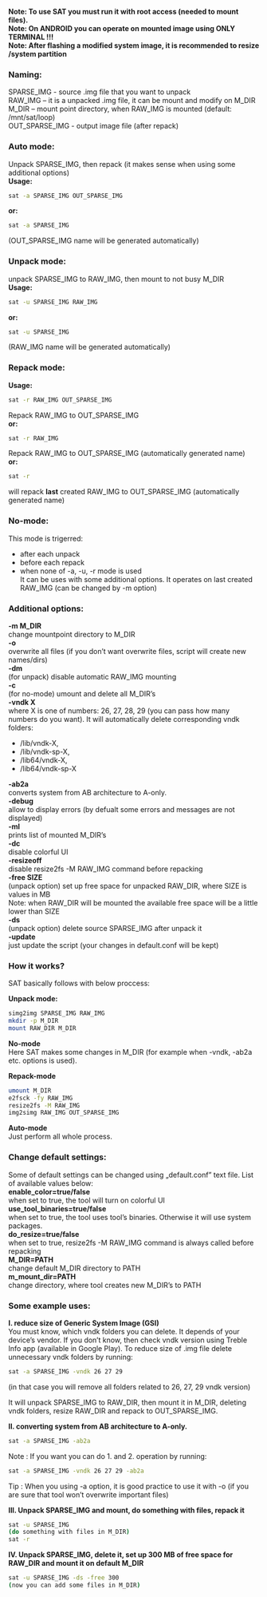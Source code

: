 **Note: To use SAT you must run it with root access (needed to mount files).**\
**Note: On ANDROID you can operate on mounted image using ONLY TERMINAL !!!**\
**Note: After flashing a modified system image, it is recommended to resize /system partition**

### Naming:
SPARSE_IMG - source .img file that you want to unpack\
RAW_IMG – it is a unpacked .img file, it can be mount and modify on M_DIR\
M_DIR – mount point directory, when RAW_IMG is mounted (default: /mnt/sat/loop)\
OUT_SPARSE_IMG - output image file (after repack)

### Auto mode:
Unpack SPARSE_IMG, then repack (it makes sense when using some additional options)\
**Usage:**
```sh
sat -a SPARSE_IMG OUT_SPARSE_IMG
```
**or:**
```sh
sat -a SPARSE_IMG
```
(OUT_SPARSE_IMG name will be generated automatically)

### Unpack mode:
unpack SPARSE_IMG to RAW_IMG, then mount to not busy M_DIR\
**Usage:**
```sh
sat -u SPARSE_IMG RAW_IMG
```
**or:**
```sh
sat -u SPARSE_IMG
```
(RAW_IMG name will be generated automatically)

### Repack mode:
**Usage:**
```sh
sat -r RAW_IMG OUT_SPARSE_IMG
```
Repack RAW_IMG to OUT_SPARSE_IMG\
**or:**
```sh
sat -r RAW_IMG 
```
Repack RAW_IMG to OUT_SPARSE_IMG (automatically generated name)\
**or:**
```sh
sat -r
```
will repack **last** created RAW_IMG to OUT_SPARSE_IMG (automatically generated name)

### No-mode:
This mode is trigerred:
- after each unpack
- before each repack
- when none of -a, -u, -r mode is used\
It can be uses with some additional options. It operates on last created RAW_IMG (can be changed by -m option)


### Additional options:
**-m M_DIR**\
change mountpoint directory to M_DIR\
**-o**\
overwrite all files (if you don’t want overwrite files,	script will create new names/dirs)\
**-dm**\
(for unpack) disable automatic RAW_IMG mounting\
**-c**\
(for no-mode) umount and delete all M_DIR’s\
**-vndk X**\
where X is one of numbers: 26, 27, 28, 29 (you can pass how many numbers do you want). It will automatically delete corresponding vndk folders:
* /lib/vndk-X, 
* /lib/vndk-sp-X,
* /lib64/vndk-X,
* /lib64/vndk-sp-X

**-ab2a**\
converts system from AB architecture to A-only.\
**-debug**\
allow to display errors (by defualt some errors and messages are not displayed)\
**-ml**\
prints list of mounted M_DIR’s\
**-dc**\
disable colorful UI\
**-resizeoff**\
disable resize2fs -M RAW_IMG command before repacking\
**-free SIZE**\
(unpack option) set up free space for unpacked RAW_DIR, where SIZE is values in MB\
Note: when RAW_DIR will be mounted the available free space will be a little lower than SIZE\
**-ds**\
(unpack option) delete source SPARSE_IMG after unpack it\
**-update**\
just update the script (your changes in default.conf will be kept)

### How it works?
SAT basically follows with below proccess:

**Unpack mode:**

```sh
simg2img SPARSE_IMG RAW_IMG
mkdir -p M_DIR
mount RAW_DIR M_DIR
```
**No-mode**\
Here SAT makes some changes in M_DIR (for example when -vndk, -ab2a etc. options is used).

**Repack-mode**

```sh
umount M_DIR
e2fsck -fy RAW_IMG
resize2fs -M RAW_IMG
img2simg RAW_IMG OUT_SPARSE_IMG
```
**Auto-mode**\
Just perform all whole process.

### Change default settings:
Some of default settings can be changed using „default.conf” text file. List of available values below:\
**enable_color=true/false**\
when set to true, the tool will turn on colorful UI\
**use_tool_binaries=true/false**\
when set to true, the tool uses tool’s binaries. Otherwise it will use system packages.\
**do_resize=true/false**\
when set to true,  resize2fs -M RAW_IMG command is always called before repacking\
**M_DIR=PATH**\
change default M_DIR directory to PATH\
**m_mount_dir=PATH**\
change directory, where tool creates new M_DIR’s to PATH


### Some example uses:

**I. reduce size of Generic System Image (GSI)**\
You must know, which vndk folders you can delete. It depends of your device’s vendor. If you don’t know, then check vndk version using Treble Info app (available in Google Play). To reduce size of .img file delete unnecessary vndk folders by running:

```sh
sat -a SPARSE_IMG -vndk 26 27 29
```
(in that case you will remove all folders related to 26, 27, 29 vndk version)

It will unpack SPARSE_IMG to RAW_DIR, then mount it in M_DIR, deleting vndk folders, resize RAW_DIR and repack to OUT_SPARSE_IMG.

**II. converting system from AB architecture to A-only.**
```sh
sat -a SPARSE_IMG -ab2a
```
Note : If you want you can do 1. and 2. operation by running: 
```sh
sat -a SPARSE_IMG -vndk 26 27 29 -ab2a
```
Tip : When you using -a option, it is good practice to use it with -o (if you are sure that tool won’t overwrite important files)

**III. Unpack SPARSE_IMG and mount, do something with files, repack it**
```sh
sat -u SPARSE_IMG
(do something with files in M_DIR)
sat -r 
```

**IV. Unpack SPARSE_IMG, delete it, set up 300 MB of free space for RAW_DIR and mount it on default M_DIR**
```sh
sat -u SPARSE_IMG -ds -free 300
(now you can add some files in M_DIR)
```
